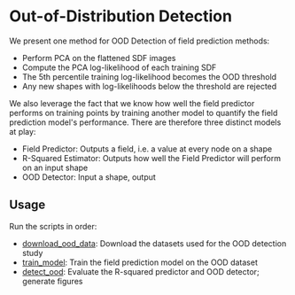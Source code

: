 # Out-of-Distribution Detection

We present one method for OOD Detection of field prediction methods:
- Perform PCA on the flattened SDF images
- Compute the PCA log-likelihood of each training SDF
- The 5th percentile training log-likelihood becomes the OOD threshold
- Any new shapes with log-likelihoods below the threshold are rejected

We also leverage the fact that we know how well the field predictor performs on training points by training another model to quantify the field prediction model's performance. There are therefore three distinct models at play:
- Field Predictor: Outputs a field, i.e. a value at every node on a shape
- R-Squared Estimator: Outputs how well the Field Predictor will perform on an input shape
- OOD Detector: Input a shape, output


## Usage

Run the scripts in order:
- [download_ood_data](ood/download_ood_data.py): Download the datasets used for the OOD detection study
- [train_model](ood/train_model.py): Train the field prediction model on the OOD dataset
- [detect_ood](ood/detect_ood.py): Evaluate the R-squared predictor and OOD detector; generate figures
